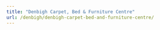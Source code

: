 ```yaml
---
title: "Denbigh Carpet, Bed & Furniture Centre"
url: /denbigh/denbigh-carpet-bed-and-furniture-centre/
---
```

